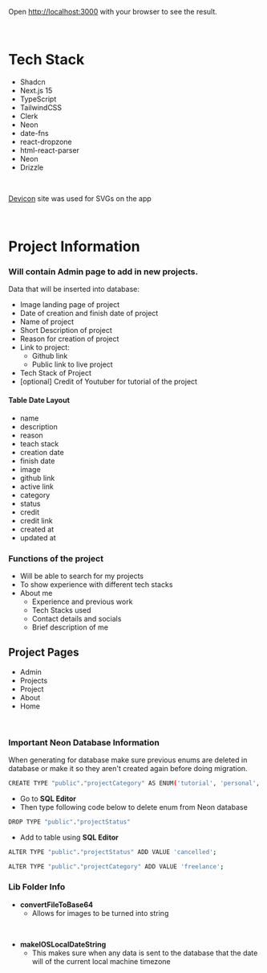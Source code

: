 
Open [http://localhost:3000](http://localhost:3000) with your browser to see the result.

<br/>

# Tech Stack

- Shadcn
- Next.js 15
- TypeScript
- TailwindCSS
- Clerk
- Neon
- date-fns
- react-dropzone
- html-react-parser
- Neon
- Drizzle

<br/>

[Devicon](https://devicon.dev/) site was used for SVGs on the app

<br>

# Project Information

### Will contain Admin page to add in new projects. 

Data that will be inserted into database:

- Image landing page of project
- Date of creation and finish date of project
- Name of project
- Short Description of project
- Reason for creation of project
- Link to project: 
    - Github link
    - Public link to live project
- Tech Stack of Project
- [optional] Credit of Youtuber for tutorial of the project

#### Table Date Layout
- name
- description
- reason
- teach stack
- creation date
- finish date
- image
- github link
- active link
- category
- status
- credit
- credit link
- created at
- updated at

### Functions of the project

- Will be able to search for my projects
- To show experience with different tech stacks
- About me
    - Experience and previous work
    - Tech Stacks used
    - Contact details and socials
    - Brief description of me

## Project Pages

- Admin
- Projects
- Project
- About
- Home

<br/>

### Important Neon Database Information

When generating for database make sure previous enums are deleted in database or make it so they aren't created again before doing migration.

```bash
CREATE TYPE "public"."projectCategory" AS ENUM('tutorial', 'personal', 'freelance');--> statement-breakpoint
```

- Go to **SQL Editor**
- Then type following code below to delete enum from Neon database

```bash
DROP TYPE "public"."projectStatus"
```

- Add to table using **SQL Editor**

```bash
ALTER TYPE "public"."projectStatus" ADD VALUE 'cancelled';
```

```bash
ALTER TYPE "public"."projectCategory" ADD VALUE 'freelance';
```

### Lib Folder Info

- **convertFileToBase64**
    - Allows for images to be turned into string

<br>

- **makeIOSLocalDateString**
    - This makes sure when any data is sent to the database that the date will of the current local machine timezone
